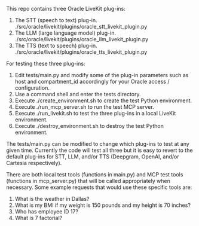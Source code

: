 This repo contains three Oracle LiveKit plug-ins:
1. The STT (speech to text) plug-in.  ./src/oracle/livekit/plugins/oracle_stt_livekit_plugin.py
2. The LLM (large language model) plug-in.  ./src/oracle/livekit/plugins/oracle_llm_livekit_plugin.py
3. The TTS (text to speech) plug-in.  ./src/oracle/livekit/plugins/oracle_tts_livekit_plugin.py

For testing these three plug-ins:
1. Edit tests/main.py and modify some of the plug-in parameters such as host and compartment_id
   accordingly for your Oracle access / configuration.
2. Use a command shell and enter the tests directory.
3. Execute ./create_environment.sh to create the test Python environment.
4. Execute ./run_mcp_server.sh to run the test MCP server.
5. Execute ./run_livekit.sh to test the three plug-ins in a local LiveKit environment.
6. Execute ./destroy_environment.sh to destroy the test Python environment.

The tests/main.py can be modified to change which plug-ins to test at any given time. Currently the code
will test all three but it is easy to revert to the default plug-ins for STT, LLM, and/or TTS (Deepgram,
OpenAI, and/or Cartesia respectively).

There are both local test tools (functions in main.py) and MCP test tools (functions in mcp_server.py)
that will be called appropriately when necessary. Some example requests that would use these specific
tools are:
1. What is the weather in Dallas?
2. What is my BMI if my weight is 150 pounds and my height is 70 inches?
3. Who has employee ID 17?
4. What is 7 factorial?
